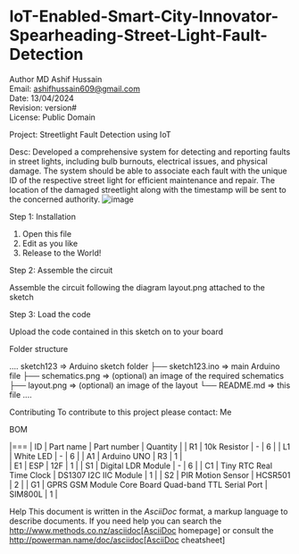 # IoT-Enabled-Smart-City-Innovator-Spearheading-Street-Light-Fault-Detection
Author MD Ashif Hussain<br>
Email: ashifhussain609@gmail.com<br>
Date: 13/04/2024<br>
Revision: version#<br>
License: Public Domain<br>

Project: Streetlight Fault Detection using IoT

Desc:
Developed a comprehensive system for detecting and reporting faults in street lights, including bulb burnouts, electrical issues, and physical damage. The system should be able to associate each fault with the unique ID of the respective street light for efficient maintenance and repair. The location of the damaged streetlight along with the timestamp will be sent to the concerned authority.
![image](https://github.com/thekingslayer11/IoT-Enabled-Smart-City-Innovator-Spearheading-Street-Light-Fault-Detection/assets/93860728/3f825d2b-da22-405f-9e99-dbbb753372bc)


Step 1: Installation

1. Open this file
2. Edit as you like
3. Release to the World!

Step 2: Assemble the circuit

Assemble the circuit following the diagram layout.png attached to the sketch

Step 3: Load the code

Upload the code contained in this sketch on to your board

Folder structure

....
 sketch123                => Arduino sketch folder
  ├── sketch123.ino       => main Arduino file
  ├── schematics.png      => (optional) an image of the required schematics
  ├── layout.png          => (optional) an image of the layout
  └── README.md        => this file
....

Contributing
To contribute to this project please contact: Me

BOM

|===
| ID | Part name                                            | Part number           |  Quantity |
| R1 | 10k Resistor                                         |          -            |    6      | 
| L1 | White LED                                            |          -            |    6      | 
| A1 | Arduino UNO                                          |         R3            |    1      |  
| E1 | ESP                                                  |         12F           |    1      |
| S1 | Digital LDR Module                                   |          -            |    6      |
| C1 | Tiny RTC Real Time Clock                             | DS1307 I2C IIC Module |    1      |
| S2 | PIR Motion Sensor                                    |         HCSR501       |    2      |
| G1 | GPRS GSM Module Core Board Quad-band TTL Serial Port |         SIM800L       |    1      |

Help
This document is written in the _AsciiDoc_ format, a markup language to describe documents. 
If you need help you can search the http://www.methods.co.nz/asciidoc[AsciiDoc homepage]
or consult the http://powerman.name/doc/asciidoc[AsciiDoc cheatsheet]
